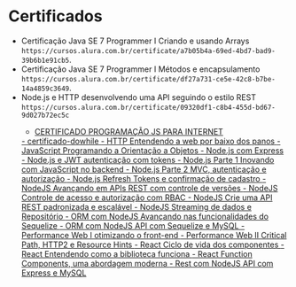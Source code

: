 # Certificados

  - Certificação Java SE 7 Programmer I Criando e usando Arrays `https://cursos.alura.com.br/certificate/a7b05b4a-69ed-4bd7-bad9-39b6b1e91cb5`.
  - Certificação Java SE 7 Programmer I Métodos e encapsulamento `https://cursos.alura.com.br/certificate/df27a731-ce5e-42c8-b7be-14a4859c3649`.
  - Node.js e HTTP desenvolvendo uma API seguindo o estilo REST `https://cursos.alura.com.br/certificate/09320df1-c8b4-455d-bd67-9d027b72ec5c`
    <a href="https://github.com/Williams25/certificados/blob/master/CERTIFICADO%20PROGRAMA%C3%87%C3%83O%20JS%20PARA%20INTERNET.pdf">
      - CERTIFICADO PROGRAMAÇÃO JS PARA INTERNET
    </a>
    <a href="https://github.com/Williams25/certificados/blob/master/certificado-dowhile.pdf">
      - certificado-dowhile
    </a>
    <a href="https://cursos.alura.com.br/certificate/2d0bfdbe-d20e-40b5-ae98-7cfe2d987860">
      - HTTP Entendendo a web por baixo dos panos
    </a>
    <a href="https://cursos.alura.com.br/certificate/d1ec660e-1785-44da-a565-1639212507bf">
      - JavaScript Programando a Orientação a Objetos
    </a>
    <a href="https://cursos.alura.com.br/degree/certificate/e1cab2ae-4861-44a2-92ef-571c5f6fbf7b">
      - Node.js com Express
    </a>
    <a href="https://cursos.alura.com.br/certificate/0d7461b2-3274-4a5c-a295-7fbdcfc8f07f">
      - Node.js e JWT autenticação com tokens
    </a>
    <a href="https://cursos.alura.com.br/certificate/d9028f17-4d8d-4c89-87f8-8a6e02b1fbe8">
      - Node.js Parte 1 Inovando com JavaScript no backend
    </a>
    <a href="https://cursos.alura.com.br/certificate/80366223-43a0-42a3-9fd8-56f8fdb0ace3">
      - Node.js Parte 2 MVC, autenticação e autorização
    </a>
    <a href="https://cursos.alura.com.br/certificate/482e57ba-8d66-4baa-b165-d1db442dea95">
      - Node.js Refresh Tokens e confirmação de cadastro
    </a>
    <a href="https://cursos.alura.com.br/certificate/6d9f1403-c304-4169-93a0-c7db0959ab2f">
      - NodeJS Avançando em APIs REST com controle de versões
    </a>
    <a href="https://cursos.alura.com.br/certificate/ac1b72b3-3e66-4303-b468-e67f5a86f7ff">
      - NodeJS Controle de acesso e autorização com RBAC
    </a>
    <a href="https://cursos.alura.com.br/certificate/2be0c2dc-f754-4c93-9875-838f53ebcb1c">
      - NodeJS Crie uma API REST padronizada e escalável
    </a>
    <a href="https://cursos.alura.com.br/certificate/cb70f78b-8bc8-44bd-b637-bc43860a5860">
      - NodeJS Streaming de dados e Repositório
    </a>
    <a href="https://cursos.alura.com.br/certificate/603d78a5-d650-40d6-b352-31fcc63349df">
      - ORM com NodeJS Avançando nas funcionalidades do Sequelize
    </a>
     <a href="https://cursos.alura.com.br/certificate/71481c3a-a2fa-48a2-ba8e-41b222a47546">
      - ORM com NodeJS API com Sequelize e MySQL
    </a>
    <a href="https://cursos.alura.com.br/certificate/034a7cdb-f1c3-4e20-b212-2f57b6594bd4">
      - Performance Web I otimizando o front-end
    </a>
    <a href="https://cursos.alura.com.br/certificate/31d40521-ac5e-4575-8881-034632130d87">
      - Performance Web II Critical Path, HTTP2 e Resource Hints
    </a>
    <a href="https://cursos.alura.com.br/certificate/f0cf1637-16d8-4acf-aa14-6926e0801944">
      - React Ciclo de vida dos componentes
    </a>
    <a href="https://cursos.alura.com.br/certificate/c7cdb8a3-fc7a-4de7-83f7-a28338fcc72d">
      - React Entendendo como a biblioteca funciona
    </a>
    <a href="https://cursos.alura.com.br/certificate/d803d0af-bd2f-4c96-8ca3-0119e1fe87d5">
      - React Function Components, uma abordagem moderna
    </a>
    <a href="https://cursos.alura.com.br/certificate/06ddd1cd-2dd2-4f0e-99c0-593b5b6329de">
      - Rest com NodeJS API com Express e MySQL
    </a>